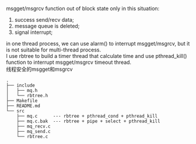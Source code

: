 msgget/msgrcv function out of block state only in this situation:  
1. success send/recv data;  
2. message queue is deleted;  
3. signal interrupt;  
  
in one thread process, we can use alarm() to interrupt msgget/msgrcv, but it is not suitable for multi-thread process.  
I use rbtree to build a timer thread that calculate time and use pthread_kill() function to interrupt msgget/msgrcv timeout thread.  
线程安全的msgget和msgrcv  
```
.
├── include
│   ├── mq.h
│   └── rbtree.h
├── Makefile
├── README.md
└── src
    ├── mq.c      --- rbtree + pthread_cond + pthread_kill
    ├── mq.c.bak  --- rbtree + pipe + select + pthread_kill
    ├── mq_recv.c
    ├── mq_send.c
    └── rbtree.c
```

